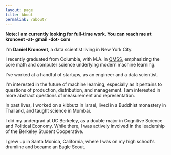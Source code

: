 ```yaml
---
layout: page
title: About
permalink: /about/
---
```


**Note: I am currently looking for full-time work. You can reach me at kronovet -at- gmail -dot- com**

I'm **Daniel Kronovet**, a data scientist living in New York City.

I recently graduated from Columbia, with M.A. in [QMSS](http://www.qmss.columbia.edu/), emphasizing the core math and computer science underlying modern machine learning.

I've worked at a handful of startups, as an engineer and a data scientist.

I'm interested in the future of machine learning, especially as it pertains to questions of production, distribution, and management. I am interested in more abstract questions of measurement and representation.

In past lives, I worked on a kibbutz in Israel, lived in a Buddhist monastery in Thailand, and taught science in Mumbai.

I did my undergrad at UC Berkeley, as a double major in Cognitive Science and Political Economy. While there, I was actively involved in the leadership of the Berkeley Student Cooperative.

I grew up in Santa Monica, California, where I was on my high school's drumline and became an Eagle Scout.